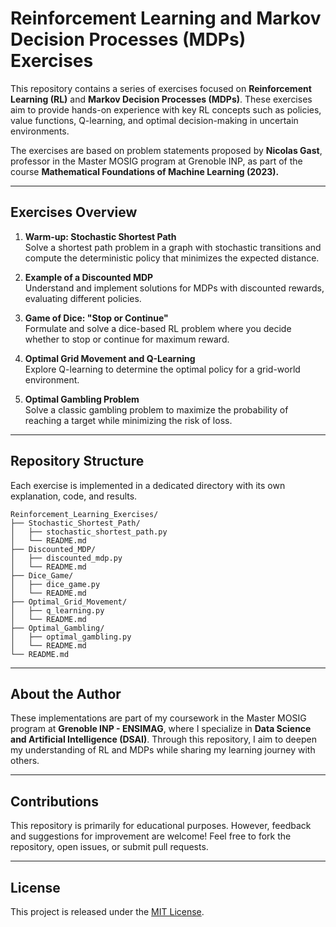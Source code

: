 
# Reinforcement Learning and Markov Decision Processes (MDPs) Exercises

This repository contains a series of exercises focused on **Reinforcement Learning (RL)** and **Markov Decision Processes (MDPs)**. These exercises aim to provide hands-on experience with key RL concepts such as policies, value functions, Q-learning, and optimal decision-making in uncertain environments.

The exercises are based on problem statements proposed by **Nicolas Gast**, professor in the Master MOSIG program at Grenoble INP, as part of the course **Mathematical Foundations of Machine Learning (2023).**

---

## Exercises Overview

1. **Warm-up: Stochastic Shortest Path**  
   Solve a shortest path problem in a graph with stochastic transitions and compute the deterministic policy that minimizes the expected distance.

2. **Example of a Discounted MDP**  
   Understand and implement solutions for MDPs with discounted rewards, evaluating different policies.

3. **Game of Dice: "Stop or Continue"**  
   Formulate and solve a dice-based RL problem where you decide whether to stop or continue for maximum reward.

4. **Optimal Grid Movement and Q-Learning**  
   Explore Q-learning to determine the optimal policy for a grid-world environment.

5. **Optimal Gambling Problem**  
   Solve a classic gambling problem to maximize the probability of reaching a target while minimizing the risk of loss.

---

## Repository Structure

Each exercise is implemented in a dedicated directory with its own explanation, code, and results.

```
Reinforcement_Learning_Exercises/
├── Stochastic_Shortest_Path/
│   ├── stochastic_shortest_path.py
│   └── README.md
├── Discounted_MDP/
│   ├── discounted_mdp.py
│   └── README.md
├── Dice_Game/
│   ├── dice_game.py
│   └── README.md
├── Optimal_Grid_Movement/
│   ├── q_learning.py
│   └── README.md
├── Optimal_Gambling/
│   ├── optimal_gambling.py
│   └── README.md
└── README.md
```

---

## About the Author

These implementations are part of my coursework in the Master MOSIG program at **Grenoble INP - ENSIMAG**, where I specialize in **Data Science and Artificial Intelligence (DSAI)**. Through this repository, I aim to deepen my understanding of RL and MDPs while sharing my learning journey with others.

---

## Contributions

This repository is primarily for educational purposes. However, feedback and suggestions for improvement are welcome! Feel free to fork the repository, open issues, or submit pull requests.

---

## License

This project is released under the [MIT License](LICENSE).
